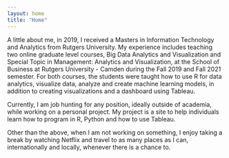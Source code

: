 ```yaml
---
layout: home
title: "Home"
---
```


A little about me, in 2019, I received a Masters in Information Technology and Analytics from Rutgers University. My experience includes teaching two online graduate level courses, Big Data Analytics and Visualization and Special Topic in Management: Analytics and Visualization, at the School of Business at Rutgers University - Camden during the Fall 2019 and Fall 2021 semester. For both courses, the students were taught how to use R for data analytics, visualize data, analyze and create machine learning models, in addition to creating visualizations and a dashboard using Tableau. 

Currently, I am job hunting for any position, ideally outside of academia, while working on a personal project. My project is a site to help individuals learn how to program in R, Python and how to use Tableau. 

Other than the above, when I am not working on something, I enjoy taking a break by watching Netflix and travel to as many places as I can, internationally and locally, whenever there is a chance to. 
